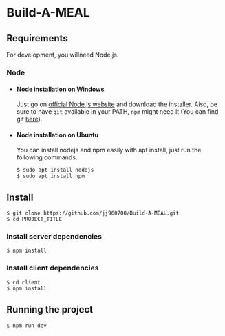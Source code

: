 # Build-A-MEAL
## Requirements

For development, you willneed Node.js.

### Node
- #### Node installation on Windows

  Just go on [official Node.js website](https://nodejs.org/) and download the installer.
Also, be sure to have `git` available in your PATH, `npm` might need it (You can find git [here](https://git-scm.com/)).

- #### Node installation on Ubuntu

  You can install nodejs and npm easily with apt install, just run the following commands.

      $ sudo apt install nodejs
      $ sudo apt install npm
      
## Install

    $ git clone https://github.com/jj960708/Build-A-MEAL.git
    $ cd PROJECT_TITLE

### Install server dependencies
    $ npm install

### Install client dependencies
    $ cd client
    $ npm install

    
 ## Running the project

    $ npm run dev
    
